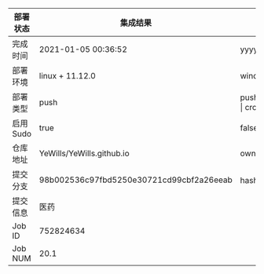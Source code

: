 部署状态 | 集成结果 | 参考值
---|---|---
完成时间 | 2021-01-05 00:36:52 | yyyy-mm-dd hh:mm:ss
部署环境 | linux + 11.12.0 | window \| linux + stable
部署类型 | push | push \| pull_request \| api \| cron
启用Sudo | true | false \| true
仓库地址 | YeWills/YeWills.github.io | owner_name/repo_name
提交分支 | 98b002536c97fbd5250e30721cd99cbf2a26eeab | hash 16位
提交信息 | 医药 |
Job ID   | 752824634 |
Job NUM  | 20.1 |
